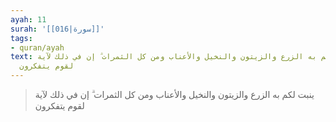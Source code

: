 ```yaml
---
ayah: 11
surah: '[[016|سورة]]'
tags:
- quran/ayah
text: ينبت لكم به الزرع والزيتون والنخيل والأعناب ومن كل الثمرات ۗ إن في ذلك لآية
  لقوم يتفكرون
---
```

> ينبت لكم به الزرع والزيتون والنخيل والأعناب ومن كل الثمرات ۗ إن في ذلك لآية لقوم يتفكرون
